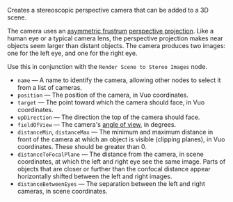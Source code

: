 Creates a stereoscopic perspective camera that can be added to a 3D scene. 

The camera uses an [asymmetric frustrum](http://paulbourke.net/stereographics/stereorender/) [perspective projection](http://en.wikipedia.org/wiki/Graphical_projection). Like a human eye or a typical camera lens, the perspective projection makes near objects seem larger than distant objects. The camera produces two images: one for the left eye, and one for the right eye.

Use this in conjunction with the `Render Scene to Stereo Images` node.

   - `name` — A name to identify the camera, allowing other nodes to select it from a list of cameras. 
   - `position` — The position of the camera, in Vuo coordinates. 
   - `target` — The point toward which the camera should face, in Vuo coordinates.
   - `upDirection` — The direction the top of the camera should face.
   - `fieldOfView` — The camera's [angle of view](http://en.wikipedia.org/wiki/Angle_of_view), in degrees. 
   - `distanceMin`, `distanceMax` — The minimum and maximum distance in front of the camera at which an object is visible (clipping planes), in Vuo coordinates. These should be greater than 0. 
   - `distanceToFocalPlane` — The distance from the camera, in scene coordinates, at which the left and right eye see the same image. Parts of objects that are closer or further than the confocal distance appear horizontally shifted between the left and right images.
   - `distanceBetweenEyes` — The separation between the left and right cameras, in scene coordinates.
